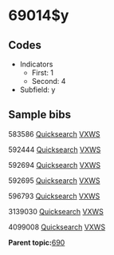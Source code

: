 # 69014$y

## Codes

-   Indicators
    -   First: 1
    -   Second: 4
-   Subfield: y

## Sample bibs

583586 [Quicksearch](https://search.library.yale.edu/catalog/583586) [VXWS](http://prodorbis.library.yale.edu:7014/vxws/GetHoldingsService?bibId=583586)

592444 [Quicksearch](https://search.library.yale.edu/catalog/592444) [VXWS](http://prodorbis.library.yale.edu:7014/vxws/GetHoldingsService?bibId=592444)

592694 [Quicksearch](https://search.library.yale.edu/catalog/592694) [VXWS](http://prodorbis.library.yale.edu:7014/vxws/GetHoldingsService?bibId=592694)

592695 [Quicksearch](https://search.library.yale.edu/catalog/592695) [VXWS](http://prodorbis.library.yale.edu:7014/vxws/GetHoldingsService?bibId=592695)

596793 [Quicksearch](https://search.library.yale.edu/catalog/596793) [VXWS](http://prodorbis.library.yale.edu:7014/vxws/GetHoldingsService?bibId=596793)

3139030 [Quicksearch](https://search.library.yale.edu/catalog/3139030) [VXWS](http://prodorbis.library.yale.edu:7014/vxws/GetHoldingsService?bibId=3139030)

4099008 [Quicksearch](https://search.library.yale.edu/catalog/4099008) [VXWS](http://prodorbis.library.yale.edu:7014/vxws/GetHoldingsService?bibId=4099008)

**Parent topic:**[690](../../tags/690/690.md)

